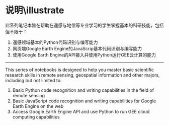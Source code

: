 # 说明\illustrate


此系列笔记本旨在帮助在遥感与地信等专业学习的学生掌握基本的科研技能，包括但不限于：
1. 遥感领域基本的Python代码识别与编写能力
2. 网页端Google Earth Engine的JavaScrip基本代码识别与编写能力
3. 使用Google Earth Engine的API接入并使用Python运行GEE云计算的能力
---
This series of notebooks is designed to help you master basic scientific research skills in remote sensing, geospatial information and other majors, including but not limited to:
1. Basic Python code recognition and writing capabilities in the field of remote sensing
2. Basic JavaScript code recognition and writing capabilities for Google Earth Engine on the web
3. Access Google Earth Engine API and use Python to run GEE cloud computing capabilities
